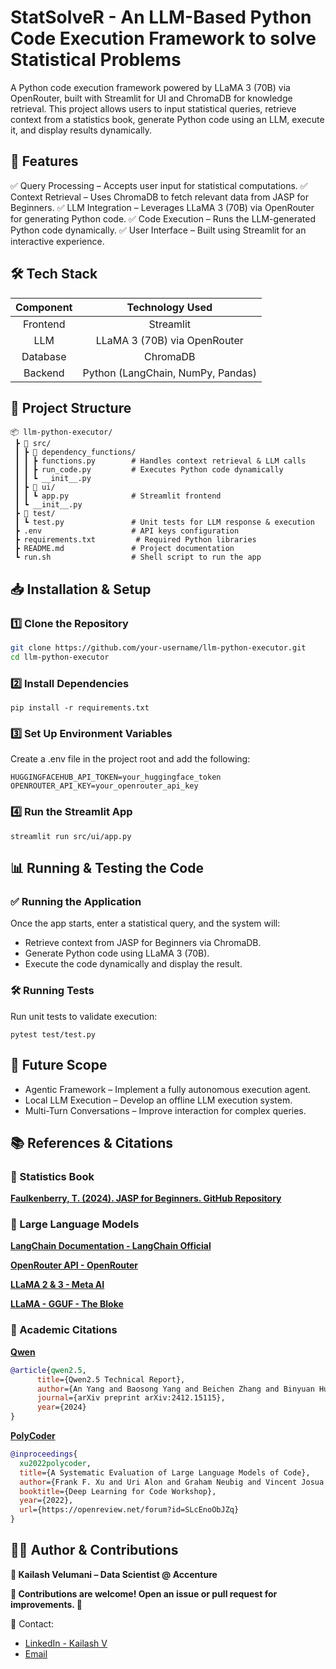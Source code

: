 # StatSolveR - An LLM-Based Python Code Execution Framework to solve Statistical Problems

A Python code execution framework powered by LLaMA 3 (70B) via OpenRouter, built with Streamlit for UI and ChromaDB for knowledge retrieval. This project allows users to input statistical queries, retrieve context from a statistics book, generate Python code using an LLM, execute it, and display results dynamically.

## 🚀 Features
✅ Query Processing – Accepts user input for statistical computations.
✅ Context Retrieval – Uses ChromaDB to fetch relevant data from JASP for Beginners.
✅ LLM Integration – Leverages LLaMA 3 (70B) via OpenRouter for generating Python code.
✅ Code Execution – Runs the LLM-generated Python code dynamically.
✅ User Interface – Built using Streamlit for an interactive experience.

## 🛠️ Tech Stack
| Component | Technology Used |
|:---------:|:---------------:|
| Frontend  | Streamlit       |
| LLM       | LLaMA 3 (70B) via OpenRouter |
| Database  | ChromaDB        |
| Backend   | Python (LangChain, NumPy, Pandas) |

## 📂 Project Structure

```console
📦 llm-python-executor/
 ┣ 📂 src/
 ┃ ┣ 📂 dependency_functions/
 ┃ ┃ ┣ functions.py        # Handles context retrieval & LLM calls
 ┃ ┃ ┣ run_code.py         # Executes Python code dynamically
 ┃ ┃ ┗ __init__.py
 ┃ ┣ 📂 ui/
 ┃ ┃ ┗ app.py              # Streamlit frontend
 ┃ ┗ __init__.py
 ┣ 📂 test/
 ┃ ┗ test.py               # Unit tests for LLM response & execution
 ┣ .env                    # API keys configuration
 ┣ requirements.txt         # Required Python libraries
 ┣ README.md               # Project documentation
 ┗ run.sh                  # Shell script to run the app
```

## 📥 Installation & Setup
### 1️⃣ Clone the Repository

```bash
git clone https://github.com/your-username/llm-python-executor.git
cd llm-python-executor
```

### 2️⃣ Install Dependencies
```console  
pip install -r requirements.txt
```

### 3️⃣ Set Up Environment Variables

Create a .env file in the project root and add the following:

```console
HUGGINGFACEHUB_API_TOKEN=your_huggingface_token
OPENROUTER_API_KEY=your_openrouter_api_key
```

### 4️⃣ Run the Streamlit App
```console
streamlit run src/ui/app.py
```

## 📊 Running & Testing the Code

### ✅ Running the Application

Once the app starts, enter a statistical query, and the system will:

- Retrieve context from JASP for Beginners via ChromaDB.
- Generate Python code using LLaMA 3 (70B).
- Execute the code dynamically and display the result.

### 🛠️ Running Tests
Run unit tests to validate execution:

```console
pytest test/test.py
```

## 🚀 Future Scope

- Agentic Framework – Implement a fully autonomous execution agent.
- Local LLM Execution – Develop an offline LLM execution system.
- Multi-Turn Conversations – Improve interaction for complex queries.

## 📚 References & Citations
### 📖 Statistics Book

**[Faulkenberry, T. (2024). JASP for Beginners. GitHub Repository](https://github.com/tomfaulkenberry/JASPbook/blob/master/README.md)**

### 🧠 Large Language Models

**[LangChain Documentation - LangChain Official](https://python.langchain.com/docs/introduction/)**

**[OpenRouter API - OpenRouter](https://openrouter.ai/)**

**[LLaMA 2 & 3 - Meta AI](https://www.llama.com/docs/model-cards-and-prompt-formats/llama3_3/)**

**[LLaMA - GGUF - The Bloke](https://huggingface.co/TheBloke)**

### 📜 Academic Citations

**[Qwen](https://huggingface.co/Qwen)**
```bibtex
@article{qwen2.5,
      title={Qwen2.5 Technical Report}, 
      author={An Yang and Baosong Yang and Beichen Zhang and Binyuan Hui and Bo Zheng and Bowen Yu and Chengyuan Li and Dayiheng Liu and Fei Huang and Haoran Wei and Huan Lin and Jian Yang and Jianhong Tu and Jianwei Zhang and Jianxin Yang and Jiaxi Yang and Jingren Zhou and Junyang Lin and Kai Dang and Keming Lu and Keqin Bao and Kexin Yang and Le Yu and Mei Li and Mingfeng Xue and Pei Zhang and Qin Zhu and Rui Men and Runji Lin and Tianhao Li and Tianyi Tang and Tingyu Xia and Xingzhang Ren and Xuancheng Ren and Yang Fan and Yang Su and Yichang Zhang and Yu Wan and Yuqiong Liu and Zeyu Cui and Zhenru Zhang and Zihan Qiu},
      journal={arXiv preprint arXiv:2412.15115},
      year={2024}
}
```

**[PolyCoder](https://huggingface.co/NinedayWang)**
```bibtex
@inproceedings{
  xu2022polycoder,
  title={A Systematic Evaluation of Large Language Models of Code},
  author={Frank F. Xu and Uri Alon and Graham Neubig and Vincent Josua Hellendoorn},
  booktitle={Deep Learning for Code Workshop},
  year={2022},
  url={https://openreview.net/forum?id=SLcEnoObJZq}
}
```

## 👨‍💻 Author & Contributions

**🚀 Kailash Velumani – Data Scientist @ Accenture**

**📢 Contributions are welcome! Open an issue or pull request for improvements. 🎯**

📧 Contact: 
 - [LinkedIn - Kailash V](https://www.linkedin.com/in/kailash-v/)
 - [Email](veluvkl@outlook.com)